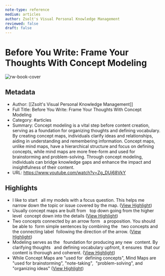 ```yaml
---
note-type: reference
medium: articles
author: Zsolt's Visual Personal Knowledge Management
reviewed: false
draft: false
---
```

# Before You Write: Frame Your Thoughts With Concept Modeling

![rw-book-cover](https://i.ytimg.com/vi/Zg_DUj68VkY/maxresdefault.jpg)

## Metadata
- Author: [[Zsolt's Visual Personal Knowledge Management]]
- Full Title: Before You Write: Frame Your Thoughts With Concept Modeling
- Category: #articles
- Summary: Concept modeling is a vital step before content creation, serving as a foundation for organizing thoughts and defining vocabulary. By creating concept maps, individuals clarify ideas and relationships, aiding in understanding and remembering information. Concept maps, unlike mind maps, have a hierarchical structure and focus on defining concepts, while mind maps are more free-form and used for brainstorming and problem-solving. Through concept modeling, individuals can bridge knowledge gaps and enhance the impact and insightfulness of their content.
- URL: https://www.youtube.com/watch?v=Zg_DUj68VkY

## Highlights
- I like to start   all my models with a focus question. This helps me  narrow down the topic or issue covered by the map. ([View Highlight](https://read.readwise.io/read/01hrwbb7z62m1x0jvcb30jqj6k))
- Usually concept maps are built from   top down going from the higher level  concept down into the details ([View Highlight](https://read.readwise.io/read/01hrwbvcqx83ttkhbrb817bnm9))
- Two concepts connected by an arrow form   a proposition. You should be able to  form simple sentences by combining the   two concepts and the connecting label  following the direction of the arrow. ([View Highlight](https://read.readwise.io/read/01hrwbxm2ftvdqegt2e1pp90td))
- Modeling serves as the   foundation for producing any new  content. By clarifying thoughts   and defining vocabulary upfront, it ensures  that our content is thorough and coherent. ([View Highlight](https://read.readwise.io/read/01hrwc1q6wadpbmb7hw1b505gd))
- While Concept Maps are "used for  defining concepts", Mind Maps are   "used for brainstorming", "note-taking",  "problem-solving", and "organizing ideas" ([View Highlight](https://read.readwise.io/read/01hrwc6b1amad6tnyjbxe792hg))
